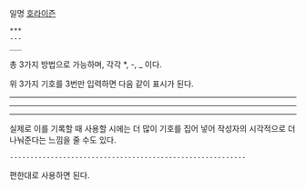 일명 [호라이즌](contents/explains/horizon)

```
***
---
___
```
총 3가지 방법으로 가능하며, 각각 \*, \-, \_ 이다.

위 3가지 기호를 3번만 입력하면 다음 같이 표시가 된다.
***
---
___

실제로 이를 기록할 때 사용할 시에는 더 많이 기호를 집어 넣어 작성자의 시각적으로 더 나눠준다는 느낌을 줄 수도 있다.

```
----------------------------------------------------------
```

편한대로 사용하면 된다.